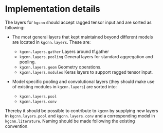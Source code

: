 # Implementation details

The layers for `kgcnn` should accept ragged tensor input and are sorted as following: 

* The most general layers that kept maintained beyond different models are located in `kgcnn.layers`. These are:
    * `kgcnn.layers.gather` Layers around tf.gather
    * `kgcnn.layers.pooling` General layers for standard aggregation and pooling.
    * `kgcnn.layers.geom` Geometry operations.
    * `kgcnn.layers.modules` Keras layers to support ragged tensor input.
  

* Model specific pooling and convolutional layers (they should make use of existing modules in `kgcnn.layers`) are sorted into:
    * `kgcnn.layers.pool`
    * `kgcnn.layers.conv`

Thereby it should be possible to contribute to `kgcnn` by supplying new layers in `kgcnn.layers.pool` and `kgcnn.layers.conv` and a 
corresponding model in `kgcnn.literature`. Naming should be made following the existing convention.